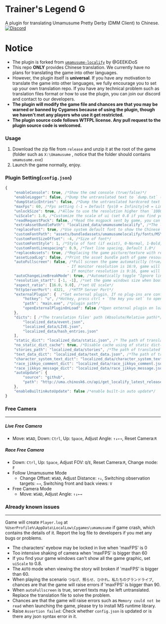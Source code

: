 # Trainer's Legend G
A plugin for translating Umamusume Pretty Derby (DMM Client) to Chinese.  
[![Discord](https://img.shields.io/discord/973208860217200653?color=orange&label=Discord&logo=Discord&logoColor=red)](https://discord.com/invite/TBCSv5hU69)
# Notice
- The plugin is forked from [`umamusume-localify`](https://github.com/GEEKiDoS/umamusume-localify) by @GEEKiDoS
- This repo **ONLY** provides Chinese translation. We currently have no plans for translating the game into other languages.
- However, the plugin itself is **universal**. If you have any motivation to translate the game into other languages, we fully encourage you to set up your own translation repo. If you have any technical problem such as translation files format or how to use the plugin, you can join our discord and contact to our developers.  
- **The plugin will modify the game file and chances are that you may be warned or banned by Cygames because of using the plugin, though we haven't met any players who use it get restricted.**
- **The plugin source code follows WTFPL license. Any pull request to the plugin source code is welcomed.**

### Usage

1. Download the zip file from `release` and unzip it at the root of the game (folder such as `X:\Umamusume` , notice that the folder should contains `umamusume.exe`)
2. Launch the game normally, enjoy.


### Plugin Setting(`config.json`)
```javascript
{
    "enableConsole": true, /*Show the cmd console (true/false)*/
    "enableLogger": false, /*Dump the untranslated text to `dump.txt` (true/false)*/
    "dumpStaticEntries": false, /*Dump the untranslated hardcored text to `dump.txt`, require enabling 'enableLogger'*/
    "maxFps": 60, /*Fps setting (-1 = Default fps|0 = Infinity|>0 = Limit game to specific fps)——Vertical synchronization is enabled*/
    "unlockSize": true, /*Allow to use the resolution higher than `1080p` (true/false)*/
    "uiScale": 1.0, /*Customize the scale of ui (set 0.8 if you find your game windows can't show all the graphic)*/
    "readRequestPack": false, /*Read the msgpack sent by game, you can reboot the game quicker by typing 'reboot' in the console if you enable it (true/false)*/
    "extraAssetBundlePath": "localized_data/umamusumelocalify", /*The location of asset bundle that is used to replace the original asset file of the game (Do not change it if you don't understand what it is)*/
    "replaceFont": true, /*Use system default font to show the Chinese characters that is not contained in the orignal game font (true/false)*/
    "customFontPath": "assets/bundledassets/umamusumelocalify/fonts/MSYH.TTC", /*the font's asset bundle location (in extraAssetBundlePath)*/
    "customFontSizeOffset": -4, /*Size of font*/
    "customFontStyle": 1, /*Style of font (if exist), 0-Normal, 1-Bold, 2-Italic, 3-Bold italic*/
    "customFontLinespacing": 0.9, /*Text line spacing, Default 1.0*/
    "replaceAssets": true, /*Replacing the game picture/texture with resource in extraAssetBundlePath if exist (true/false)*/
    "assetLoadLog": false, /*Print the asset bundle path of game resource that the game is using (true/false)*/
    "autoFullscreen": false, /*Full screen the game automaticlly (true/false)
                            - If monitor resolution is 16:9, game will be full screened during watching live/story
                            - If monitor resolution is 9:16, game will be full screened in most circumstances*/
    "autoChangeLineBreakMode": true, /*Automatically toggle "Ignore line break" mode based on whether the game is 16:9 or 9:16*/
    "resolution_start": [-1, -1], /*set the game windows size when booting the game (Use [-1, -1] if you don't need it)*/
    "aspect_ratio": [16.0, 9.0], /*set UI scale*/
    "httpServerPort": 4321,  /*HTTP Server Port*/
    "externalPlugin": {  /*Set external plugin. If no plug-ins are configured, delete this configuration item*/
        "hotkey": "u", /*Hotkey, press ctrl + `the key you set` to open it*/
        "path": "main.exe", /*plugin path*/
        "openExternalPluginOnLoad": false /*Open external plugin on load.*/
    },
    "dicts": [ /*The translation files' path (Absolute/Relative path)*/
        "localized_data/event.json",
        "localized_data/LIVE.json",
        "localized_data/hash_entries.json"
    ], 
    "static_dict": "localized_data/static.json", /* The path of translated static text*/
    "no_static_dict_cache": true, /*Disable cache using of static dict(true/false)*/
    "stories_path": "localized_data/stories", /*The path of translated story text*/
    "text_data_dict": "localized_data/text_data.json", /*The path of translated text data*/
    "character_system_text_dict": "localized_data/character_system_text.json", /*The path of translated character system text*/
    "race_jikkyo_comment_dict": "localized_data/race_jikkyo_comment.json", /*The path of translated race jikkyo comment*/
    "race_jikkyo_message_dict": "localized_data/race_jikkyo_message.json", /*The path of translated race jikkyo message*/
    "autoUpdate": {
        "source": "github",
        "path": "http://uma.chinosk6.cn/api/get_localify_latest_releases" /*auto updating url */
    },
    "enableBuiltinAutoUpdate": false /*enable built-in auto update*/
}
```



### Free Camera

----

##### Live Free Camera

- Move: `WSAD`, Down: `Ctrl`, Up: `Space`, Adjust Angle: `↑↓←→`, Reset Camera:`R`

##### Race Free Camera

- Down: `Ctrl`, Up: `Space`, Adjust FOV: `Q`/`E`, Reset Camera:`R`, Change mode: `F`
- Follow Umamusume Mode
  - Change Offset: `WSAD`, Adjust Distance: `↑↓`, Switching observation targets: `←→`, Switching front and back views: `V`
- Free Camera Mode
  - Move: `WSAD`, Adjust Angle: `↑↓←→`



### Already known issues

----

Game will create `Player.log` at `%UserProfile%\AppData\LocalLow\Cygames\umamusume` if game crash, which contains the details of it. Report the log file to developers if you met any bugs or problems.

- The characters' eyebow may be locked in live when 'maxFPS' is 0
- Too intensive shaking of camera when 'maxFPS' is bigger than 60
- If you find your game windows can't show all the game graphic, set `uiScale` to 0.8.
- The `AUTO` mode when viewing the story will broken if 'maxFPS' is bigger than 60.
- When playing the scenario `つなげ、照らせ、ひかれ。私たちのグランドライブ`, chances are that the game will raise errors if 'maxFPS' is bigger than 90.
- When `autoFullscreen` is true, serverl texts may be left untranslated. Replace the translation file to solve the problem.
- Chances are that the game will raise errors such as `Memory could not be read` when launching the game, please try to install MS runtime library.
- Raise `Assertion failed`: Check whether `config.json` is updated or is there any json syntax error in it.
